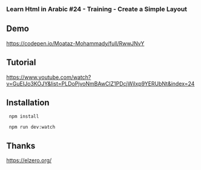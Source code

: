 ### Learn Html in Arabic #24 - Training - Create a Simple Layout

## Demo 
https://codepen.io/Moataz-Mohammady/full/RwwJNvY

## Tutorial 
https://www.youtube.com/watch?v=GuEIJo3KOJY&list=PLDoPjvoNmBAwClZ1PDcjWilxp9YERUbNt&index=24


## Installation
` npm install`

` npm run dev:watch`


## Thanks
https://elzero.org/

